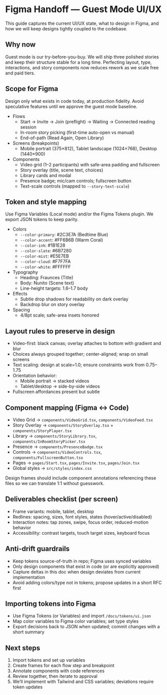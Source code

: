 # Figma Handoff — Guest Mode UI/UX

This guide captures the current UI/UX state, what to design in Figma, and how we will keep designs tightly coupled to the codebase.

## Why now
Guest mode is our try-before-you-buy. We will ship three polished stories and keep their structure stable for a long time. Perfecting layout, type, interactions, and story components now reduces rework as we scale free and paid tiers.

## Scope for Figma
Design only what exists in code today, at production fidelity. Avoid speculative features until we approve the guest mode baseline.

- Flows
  - Start → Invite → Join (preflight) → Waiting → Connected reading session
  - In-room story picking (first-time auto-open vs manual)
  - End-of-path (Read Again, Open Library)
- Screens (breakpoints)
  - Mobile portrait (375×812), Tablet landscape (1024×768), Desktop (1440×900)
- Components
  - Video grid (1–2 participants) with safe-area padding and fullscreen
  - Story overlay (title, scene text, choices)
  - Library cards and modal
  - Presence badge; mic/cam controls; fullscreen button
  - Text-scale controls (mapped to `--story-text-scale`)

## Token and style mapping
Use Figma Variables (Local mode) and/or the Figma Tokens plugin. We export JSON tokens to keep parity.

- Colors
  - `--color-primary`: #2C3E7A (Bedtime Blue)
  - `--color-accent`: #FF6B6B (Warm Coral)
  - `--color-ink`: #1B1E28
  - `--color-slate`: #6B7280
  - `--color-mist`: #E5E7EB
  - `--color-cloud`: #F7F7FA
  - `--color-white`: #FFFFFF
- Typography
  - Heading: Fraunces (Title)
  - Body: Nunito (Scene text)
  - Line-height targets: 1.6–1.7 body
- Effects
  - Subtle drop shadows for readability on dark overlay
  - Backdrop blur on story overlay
- Spacing
  - 4/8pt scale; safe-area insets honored

## Layout rules to preserve in design
- Video-first: black canvas; overlay attaches to bottom with gradient and blur
- Choices always grouped together; center-aligned; wrap on small screens
- Text scaling: design at scale=1.0; ensure constraints work from 0.75–1.75
- Orientation behavior:
  - Mobile portrait → stacked videos
  - Tablet/desktop → side-by-side videos
- Fullscreen affordances present but subtle

## Component mapping (Figma ↔ Code)
- Video Grid → `components/VideoGrid.tsx`, `components/VideoFeed.tsx`
- Story Overlay → `components/StoryOverlay.tsx` + `components/StoryPlayer.tsx`
- Library → `components/StoryLibrary.tsx`, `components/InRoomStoryPicker.tsx`
- Presence → `components/PresenceBadge.tsx`
- Controls → `components/VideoControls.tsx`, `components/FullscreenButton.tsx`
- Pages → `pages/Start.tsx`, `pages/Invite.tsx`, `pages/Join.tsx`
- Global styles → `src/styles/index.css`

Design frames should include component annotations referencing these files so we can translate 1:1 without guesswork.

## Deliverables checklist (per screen)
- Frame variants: mobile, tablet, desktop
- Redlines: spacing, sizes, font styles, states (hover/active/disabled)
- Interaction notes: tap zones, swipe, focus order, reduced-motion behavior
- Accessibility: contrast targets, touch target sizes, keyboard focus

## Anti-drift guardrails
- Keep tokens source-of-truth in repo; Figma uses synced variables
- Only design components that exist in code (or are explicitly approved)
- Capture deltas in this doc when design deviates from current implementation
- Avoid adding colors/type not in tokens; propose updates in a short RFC first

## Importing tokens into Figma
- Use Figma Tokens (or Variables) and import `/docs/tokens/ui.json`
- Map color variables to Figma color variables; set type styles
- Export decisions back to JSON when updated; commit changes with a short summary

## Next steps
1. Import tokens and set up variables
2. Create frames for each flow step and breakpoint
3. Annotate components with code references
4. Review together, then iterate to approval
5. We’ll implement with Tailwind and CSS variables; deviations require token updates 